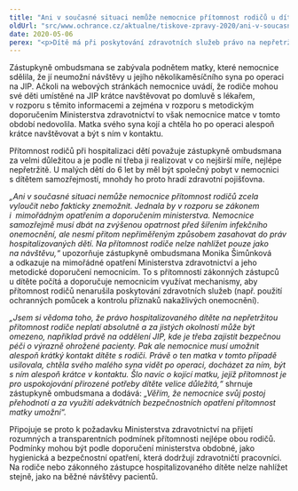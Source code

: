 ```yaml
---
title: "Ani v současné situaci nemůže nemocnice přítomnost rodičů u dítěte zcela vyloučit"
oldUrl: "src/www.ochrance.cz/aktualne/tiskove-zpravy-2020/ani-v-soucasne-situaci-nemuze-nemocnice-pritomnost-rodicu-u-ditete-zcela-vyloucit"
date: 2020-05-06
perex: "<p>Dítě má při poskytování zdravotních služeb právo na nepřetržitou přítomnost rodiče a nemocnice to musí umožnit, pokud to není v rozporu s právními předpisy a vnitřním řádem a pokud to nenarušuje poskytování zdravotních služeb. I za současných podmínek by nemocnice měly přijmout potřebná hygienická a bezpečnostní opatření a umožnit co nejširší kontakt rodiče s hospitalizovaným dítětem.</p>"
---
```


<!-- imported from the old website -->

<p>Zástupkyně ombudsmana se zabývala podnětem matky, které nemocnice sdělila, že jí neumožní návštěvy u jejího několikaměsíčního syna po operaci na JIP. Ačkoli na webových stránkách nemocnice uvádí, že rodiče mohou své děti umístěné na JIP krátce navštěvovat po domluvě s lékařem, v rozporu s těmito informacemi a zejména v rozporu s metodickým doporučením Ministerstva zdravotnictví to však nemocnice matce v tomto období nedovolila. Matka svého syna kojí a chtěla ho po operaci alespoň krátce navštěvovat a být s ním v kontaktu.</p> <p>Přítomnost rodičů při hospitalizaci dětí považuje zástupkyně ombudsmana za velmi důležitou a je podle ní třeba ji realizovat v co nejširší míře, nejlépe nepřetržitě. U malých dětí do 6 let by měl být společný pobyt v nemocnici s dítětem samozřejmostí, mnohdy ho proto hradí zdravotní pojišťovna.</p> <p><i>„Ani v současné situaci nemůže nemocnice přítomnost rodičů zcela vyloučit nebo fakticky znemožnit. Jednala by v rozporu se zákonem i  mimořádným opatřením a doporučením ministerstva. Nemocnice samozřejmě musí dbát na zvýšenou opatrnost před šířením infekčního onemocnění, ale nesmí přitom nepřiměřeným způsobem zasahovat do práv hospitalizovaných dětí. Na přítomnost rodiče nelze nahlížet pouze jako na návštěvu,“</i> upozorňuje zástupkyně ombudsmana Monika Šimůnková a odkazuje na mimořádné opatření Ministerstva zdravotnictví a jeho metodické doporučení nemocnicím. To s přítomností zákonných zástupců u dítěte počítá a doporučuje nemocnicím využívat mechanismy, aby přítomnost rodičů nenarušila poskytování zdravotních služeb (např. použití ochranných pomůcek a kontrolu příznaků nakažlivých onemocnění).</p> <p><i>„Jsem si vědoma toho, že právo hospitalizovaného dítěte na nepřetržitou přítomnost rodiče neplatí absolutně a za jistých okolností může být omezeno, například právě na oddělení JIP, kde je třeba zajistit bezpečnou péči o výrazně ohrožené pacienty. Pak ale nemocnice musí umožnit alespoň krátký kontakt dítěte s rodiči. Právě o ten matka v tomto případě usilovala, chtěla svého malého syna vidět po operaci, docházet za ním, být s ním alespoň krátce v kontaktu. Šlo navíc o kojící matku, jejíž přítomnost je pro uspokojování přirozené potřeby dítěte velice důležitá,“</i> shrnuje zástupkyně ombudsmana a dodává: <i>„Věřím, že nemocnice svůj postoj přehodnotí a za využití adekvátních bezpečnostních opatření přítomnost matky umožní“.</i></p> <p>Připojuje se proto k požadavku Ministerstva zdravotnictví na přijetí rozumných a transparentních podmínek přítomnosti nejlépe obou rodičů. Podmínky mohou být podle doporučení ministerstva obdobné, jako hygienická a bezpečnostní opatření, která dodržují zdravotničtí pracovníci. Na rodiče nebo zákonného zástupce hospitalizovaného dítěte nelze nahlížet stejně, jako na běžné návštěvy pacientů.</p>
